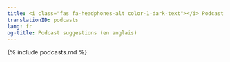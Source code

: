 ```yaml
---
title: <i class="fas fa-headphones-alt color-1-dark-text"></i> Podcast suggestions (en anglais) <i class="fas fa-rss color-1-text"></i>
translationID: podcasts
lang: fr
og-title: Podcast suggestions (en anglais)
---
```

{% include podcasts.md %}
